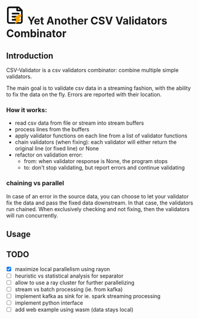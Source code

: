 # <img src="img/logo.svg" width="50" alt="CSV Validator Icon"> **Yet Another CSV Validators Combinator**
## Introduction
CSV-Validator is a csv validators combinator: combine multiple simple validators.

The main goal is to validate csv data in a streaming fashion, with the ability to fix the data on the fly.
Errors are reported with their location.

### How it works:
- read csv data from file or stream into stream buffers
- process lines from the buffers 
- apply validator functions on each line from a list of validator functions
- chain validators (when fixing): each validator will either return the original line (or fixed line) or None
- refactor on validation error:
  - from: when validator response is None, the program stops 
  - to: don't stop validating, but report errors and continue validating

### chaining vs parallel
In case of an error in the source data, you can choose to let your validator fix the data and pass the fixed data
downstream. In that case, the validators run chained.  When exclusively checking and not fixing, then the validators will run concurrently.


## Usage

## TODO

- [x] maximize local parallelism using rayon
- [ ] heuristic vs statistical analysis for separator
- [ ] allow to use a ray cluster for further parallelizing
- [ ] stream vs batch processing (ie. from kafka)
- [ ] implement kafka as sink for ie. spark streaming processing
- [ ] implement python interface
- [ ] add web example using wasm (data stays local)
